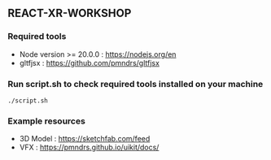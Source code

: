## REACT-XR-WORKSHOP

### Required tools
- Node version >= 20.0.0 : https://nodejs.org/en
- gltfjsx : https://github.com/pmndrs/gltfjsx

### Run script.sh to check required tools installed on your machine
```
./script.sh
```

### Example resources
- 3D Model : https://sketchfab.com/feed
- VFX : https://pmndrs.github.io/uikit/docs/